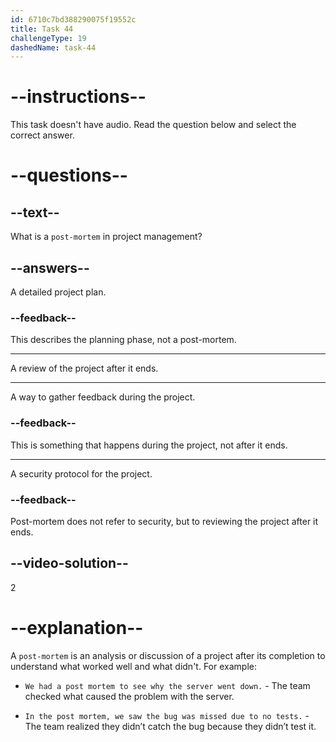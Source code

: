 ```yaml
---
id: 6710c7bd388290075f19552c
title: Task 44
challengeType: 19
dashedName: task-44
---
```


# --instructions--

This task doesn't have audio. Read the question below and select the correct answer.

# --questions--

## --text--

What is a `post-mortem` in project management?

## --answers--

A detailed project plan.

### --feedback--

This describes the planning phase, not a post-mortem.

---

A review of the project after it ends.

---

A way to gather feedback during the project.

### --feedback--

This is something that happens during the project, not after it ends.

---

A security protocol for the project.

### --feedback--

Post-mortem does not refer to security, but to reviewing the project after it ends.

## --video-solution--

2

# --explanation--

A `post-mortem` is an analysis or discussion of a project after its completion to understand what worked well and what didn't. For example:

- `We had a post mortem to see why the server went down.` - The team checked what caused the problem with the server.

- `In the post mortem, we saw the bug was missed due to no tests.` - The team realized they didn’t catch the bug because they didn’t test it.
